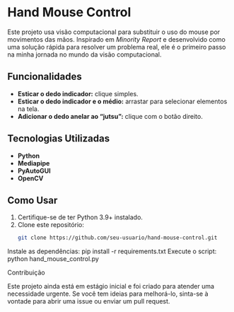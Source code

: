 # Hand Mouse Control

Este projeto usa visão computacional para substituir o uso do mouse por movimentos das mãos. Inspirado em *Minority Report* e desenvolvido como uma solução rápida para resolver um problema real, ele é o primeiro passo na minha jornada no mundo da visão computacional.

## Funcionalidades

- **Esticar o dedo indicador:** clique simples.
- **Esticar o dedo indicador e o médio:** arrastar para selecionar elementos na tela.
- **Adicionar o dedo anelar ao “jutsu”:** clique com o botão direito.

## Tecnologias Utilizadas

- **Python**  
- **Mediapipe**  
- **PyAutoGUI**  
- **OpenCV**

## Como Usar

1. Certifique-se de ter Python 3.9+ instalado.
2. Clone este repositório:
   ```bash
   git clone https://github.com/seu-usuario/hand-mouse-control.git
Instale as dependências: pip install -r requirements.txt
Execute o script: python hand_mouse_control.py

Contribuição

Este projeto ainda está em estágio inicial e foi criado para atender uma necessidade urgente. Se você tem ideias para melhorá-lo, sinta-se à vontade para abrir uma issue ou enviar um pull request.